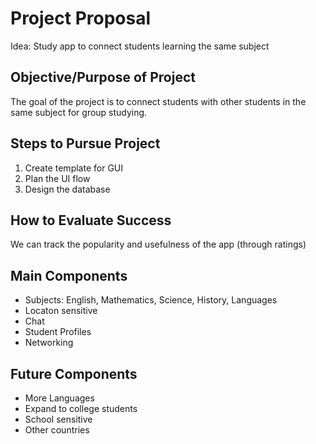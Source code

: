 Project Proposal
================
Idea: Study app to connect students learning the same subject 

Objective/Purpose of Project
--------
The goal of the project is to connect students with other students in the same subject for group studying.

Steps to Pursue Project
----------------------
1. Create template for GUI
2. Plan the UI flow
3. Design the database



How to Evaluate Success
-----------------------
We can track the popularity and usefulness of the app (through ratings)

Main Components
-----
*   Subjects: English, Mathematics, Science, History, Languages
*   Locaton sensitive
*   Chat
*   Student Profiles
*   Networking


Future Components
-----
*   More Languages
*   Expand to college students
*   School sensitive
*   Other countries





